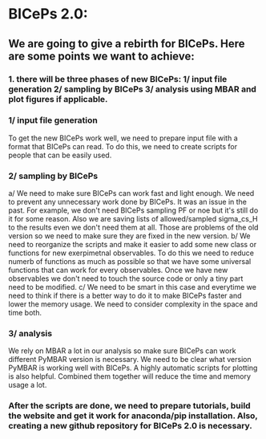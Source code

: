 # BICePs 2.0:
## We are going to give a rebirth for BICePs. Here are some points we want to achieve:
### 1. there will be three phases of new BICePs: 1/ input file generation 2/ sampling by BICePs 3/ analysis using MBAR and plot figures if applicable.
### 1/ input file generation
To get the new BICePs work well, we need to prepare input file with a format that BICePs can read. To do this, we need to create scripts for people that can be easily used.

### 2/ sampling by BICePs
a/ We need to make sure BICePs can work fast and light enough. We need to prevent any unnecessary work done by BICePs. It was an issue in the past. For example, we don't need BICePs sampling PF or noe but it's still do it for some reason. Also we are saving lists of allowed/sampled sigma_cs_H to the results even we don't need them at all. Those are problems of the old version so we need to make sure they are fixed in the new version.
b/ We need to reorganize the scripts and make it easier to add some new class or functions for new exerpimetnal observables. To do this we need to reduce numerb of functions as much as possible so that we have some universal functions that can work for every observables. Once we have new observables we don't need to touch the source code or only a tiny part need to be modified. 
c/ We need to be smart in this case and everytime we need to think if there is a better way to do it to make BICePs faster and lower the memory usage. We need to consider complexity in the space and time both.

### 3/ analysis
We rely on MBAR a lot in our analysis so make sure BICePs can work different PyMBAR version is necessary. We need to be clear what version PyMBAR is working well with BICePs. A highly automatic scripts for plotting is also helpful. Combined them together will reduce the time and memory usage a lot.

### After the scripts are done, we need to prepare tutorials, build the website and get it work for anaconda/pip installation. Also, creating a new github repository for BICePs 2.0 is necessary.


